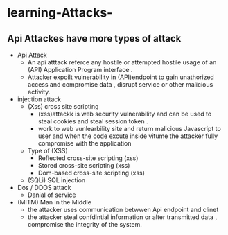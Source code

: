 # learning-Attacks-
## Api Attackes have more types of attack
- Api Attack
   - An api atttack referce any hostile or attempted hostile usage of an (API) Application Program interface .
   - Attacker expoilt vulnerability in (API)endpoint to gain unathorized access and compromise data , disrupt service  or other malicious activity. 
- injection attack
  - (Xss) cross site scripting
    - (xss)attackk is web security vulnerability and can be used to steal cookies and steal session token .
    - work to web vunlearbility site and return malicious Javascript to user and when the code excute inside vitume the attacker fully compromise with the application
  - Type of (XSS)
     - Reflected cross-site scripting (xss)
     - Stored cross-site scripting (xss)
     - Dom-based cross-site scripting (xss)
  - (SQLi) SQL injection
- Dos / DDOS attack
  - Danial of service
- (MITM) Man in the Middle
  - the attacker uses communication betwwen Api endpoint and clinet
  - the attacker steal confdintial information or alter transmitted data , compromise the integrity of the system.
 
  
